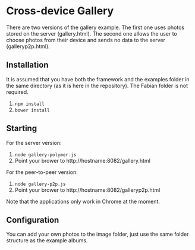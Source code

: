 # Cross-device Gallery

There are two versions of the gallery example. The first one uses photos stored on the server (gallery.html).
The second one allows the user to choose photos from their device and sends no data to the server (galleryp2p.html).

## Installation
It is assumed that you have both the framework and the examples folder in the same directory (as it is here in the repository).
The Fabian folder is not required.

1. `npm install`
2. `bower install`

## Starting
For the server version:
1. `node gallery-polymer.js`
2. Point your brower to http://hostname:8082/gallery.html

For the peer-to-peer version:
1. `node gallery-p2p.js`
2. Point your brower to http://hostname:8082/galleryp2p.html

Note that the applications only work in Chrome at the moment.

## Configuration
You can add your own photos to the image folder, just use the same folder structure as the example albums.

